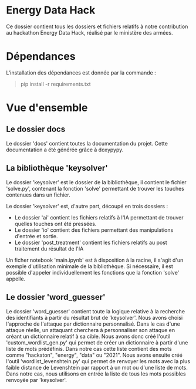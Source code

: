 # Energy Data Hack

Ce dossier contient tous les dossiers et fichiers relatifs à notre contribution
au hackathon Energy Data Hack, réalisé par le ministère des armées.

# Dépendances

L'installation des dépendances est donnée par la commande :
> pip install -r requirements.txt

# Vue d'ensemble

## Le dossier docs

Le dossier 'docs' contient toutes la documentation du projet. Cette
documentation a été générée grâce à doxypypy.

## La bibliothèque 'keysolver'

Le dossier 'keysolver' est le dossier de la bibliothèque, il contient le
fichier 'solve.py', contenant la fonction 'solve' permettant de trouver
les touches contenues dans un fichier.

Le dossier 'keysolver' est, d'autre part, découpé en trois dossiers :
* Le dossier 'ai' contient les fichiers relatifs à l'IA permettant de
trouver quelles touches ont été pressées.
* Le dossier 'io' contient des fichiers permettant des manipulations d'entrée
et sortie.
* Le dossier 'post_treatment' contient les fichiers relatifs au post traitement
du résultat de l'IA

Un ficher notebook 'main.ipynb' est à disposition à la racine, il s'agit d'un
exemple d'utilisation minimale de la bibliothèque. Si nécessaire, il est
possible d'appeler individuellement les fonctions que la fonction 'solve'
appelle.

## Le dossier 'word_guesser'

Le dossier 'word_guesser' contient toute la logique relative à la recherche des
identifiants à partir du résultat brut de 'keysolver'. Nous avons choisi l'approche
de l'attaque par dictionnaire personnalisé. Dans le cas d'une attaque réelle, un attaquant
cherchera à personnaliser son attaque en créant un dictionnaire relatif à sa cible. Nous
avons donc créé l'outil 'custom_wordlist_gen.py' qui permet de créer un dictionnaire à partir d'une
liste de mots prédéfinis. Dans notre cas cette liste contient des mots comme "hackaton",
"energy", "data" ou "2021". Nous avons ensuite créé l'outil 'wordlist_levenshtein.py'
qui permet de renvoyer les mots avec la plus faible distance de Levenshtein par rapport à un
mot ou d'une liste de mots. Dans notre cas, nous utilisons en entrée la liste de tous
les mots possibles renvoyée par 'keysolver'.
